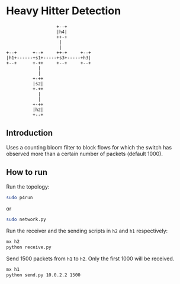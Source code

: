 # Heavy Hitter Detection

```
                   +--+
                   |h4|
                   ++-+
                    |
                    |
+--+      +--+     ++-+     +--+
|h1+------+s1+-----+s3+-----+h3|
+--+      +-++     +--+     +--+
            |
            |
          +-++
          |s2|
          +-++
            |
            |
          +-++
          |h2|
          +--+
```

## Introduction

Uses a counting bloom filter to block flows for which the switch has observed more than
a certain number of packets (default 1000).


## How to run

Run the topology:

```bash
sudo p4run
```

or
```bash
sudo network.py
```

Run the receiver and the sending scripts in `h2` and `h1` respectively:

```bash
mx h2
python receive.py
```

Send 1500 packets from `h1` to `h2`. Only the first 1000 will be received.

```bash
mx h1
python send.py 10.0.2.2 1500
```


